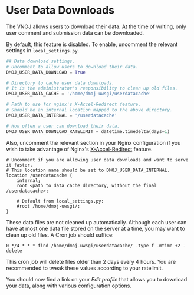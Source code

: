 # User Data Downloads

The VNOJ allows users to download their data. At the time of writing, only user comment and submission data can be downloaded.

By default, this feature is disabled. To enable, uncomment the relevant settings in `local_settings.py`.

```python
## Data download settings.
# Uncomment to allow users to download their data.
DMOJ_USER_DATA_DOWNLOAD = True

# Directory to cache user data downloads.
# It is the administrator's responsibility to clean up old files.
DMOJ_USER_DATA_CACHE = '/home/dmoj-uwsgi/userdatacache'

# Path to use for nginx's X-Accel-Redirect feature.
# Should be an internal location mapped to the above directory.
DMOJ_USER_DATA_INTERNAL = '/userdatacache'

# How often a user can download their data.
DMOJ_USER_DATA_DOWNLOAD_RATELIMIT = datetime.timedelta(days=1)
```

Also, uncomment the relevant section in your Nginx configuration if you wish to take
advantage of Nginx's [X-Accel-Redirect](https://www.nginx.com/resources/wiki/start/topics/examples/x-accel/#x-accel-redirect)
feature.

```nginx
# Uncomment if you are allowing user data downloads and want to serve it faster.
# This location name should be set to DMOJ_USER_DATA_INTERNAL.
location /userdatacache {
    internal;
    root <path to data cache directory, without the final /userdatacache>;

    # Default from local_settings.py:
    #root /home/dmoj-uwsgi/;
}
```

These data files are not cleaned up automatically. Although each user can have at most one data file
stored on the server at a time, you may want to clean up old files. A Cron job should suffice:

```
0 */4 * * * find /home/dmoj-uwsgi/userdatacache/ -type f -mtime +2 -delete
```

This cron job will delete files older than 2 days every 4 hours. You are recommended to tweak these
values according to your ratelimit.

You should now find a link on your _Edit profile_ that allows you to download your data,
along with various configuration options.
